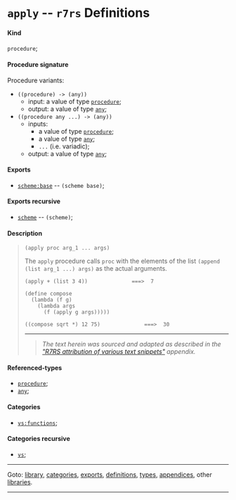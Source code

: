 

<a id='definition__r7rs__apply'></a>

# `apply` -- `r7rs` Definitions


<a id='definition__r7rs__apply__kind'></a>

#### Kind

`procedure`;


<a id='definition__r7rs__apply__procedure-signature'></a>

#### Procedure signature

Procedure variants:
 * `((procedure) -> (any))`
   * input: a value of type [`procedure`](../../r7rs/types/procedure.md#type__r7rs__procedure);
   * output: a value of type [`any`](../../r7rs/types/any.md#type__r7rs__any);
 * `((procedure any ...) -> (any))`
   * inputs:
     * a value of type [`procedure`](../../r7rs/types/procedure.md#type__r7rs__procedure);
     * a value of type [`any`](../../r7rs/types/any.md#type__r7rs__any);
     * `...` (i.e. variadic);
   * output: a value of type [`any`](../../r7rs/types/any.md#type__r7rs__any);


<a id='definition__r7rs__apply__exports'></a>

#### Exports

 * [`scheme:base`](../../r7rs/exports/scheme_3a_base.md#export__r7rs__scheme_3a_base) -- `(scheme base)`;


<a id='definition__r7rs__apply__exports-recursive'></a>

#### Exports recursive

 * [`scheme`](../../r7rs/exports/scheme.md#export__r7rs__scheme) -- `(scheme)`;


<a id='definition__r7rs__apply__description'></a>

#### Description

> ````
> (apply proc arg_1 ... args)
> ````
> 
> 
> The `apply` procedure calls `proc` with the elements of the list
> `(append (list arg_1 ...) args)` as the actual
> arguments.
> 
> ````
> (apply + (list 3 4))              ===>  7
> 
> (define compose
>   (lambda (f g)
>     (lambda args
>       (f (apply g args)))))
> 
> ((compose sqrt *) 12 75)              ===>  30
> ````
> 
> 
> ----
> > *The text herein was sourced and adapted as described in the ["R7RS attribution of various text snippets"](../../r7rs/appendices/attribution.md#appendix__r7rs__attribution) appendix.*


<a id='definition__r7rs__apply__referenced-types'></a>

#### Referenced-types

 * [`procedure`](../../r7rs/types/procedure.md#type__r7rs__procedure);
 * [`any`](../../r7rs/types/any.md#type__r7rs__any);


<a id='definition__r7rs__apply__categories'></a>

#### Categories

 * [`vs:functions`](../../r7rs/categories/vs_3a_functions.md#category__r7rs__vs_3a_functions);


<a id='definition__r7rs__apply__categories-recursive'></a>

#### Categories recursive

 * [`vs`](../../r7rs/categories/vs.md#category__r7rs__vs);

----

Goto: [library](../../r7rs/_index.md#library__r7rs), [categories](../../r7rs/categories/_index.md#toc__r7rs__categories), [exports](../../r7rs/exports/_index.md#toc__r7rs__exports), [definitions](../../r7rs/definitions/_index.md#toc__r7rs__definitions), [types](../../r7rs/types/_index.md#toc__r7rs__types), [appendices](../../r7rs/appendices/_index.md#toc__r7rs__appendices), other [libraries](../../_libraries.md#toc__libraries).

----

